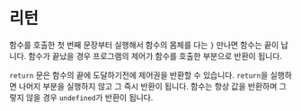 # 리턴

함수를 호출한 첫 번째 문장부터 실행해서 함수의 몸체를 다는 `}` 만나면 함수는 끝이 납니다. 함수가 끝났을 경우 프로그램의 제어가 함수를 호출한 부분으로 반환이 됩니다.

`return` 문은 함수의 끝에 도달하기전에 제어권을 반환할 수 있습니다. `return`을 실행하면 나머지 부분을 실행하지 않고 그 즉시 반환이 됩니다. 함수는 항상 값을 반환하며 그렇지 않을 경우 `undefined`가 반환이 됩니다.

